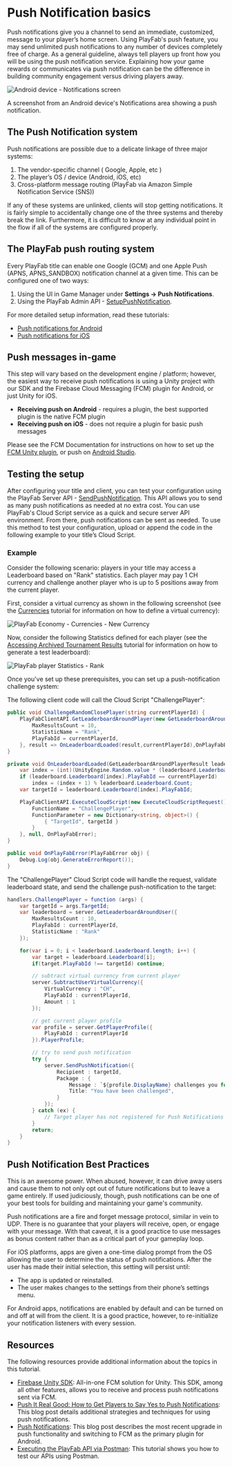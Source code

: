 # Push Notification basics

Push notifications give you a channel to send an immediate, customized, message to your player’s home screen. Using PlayFab's push feature, you may send unlimited push notifications to any number of devices completely free of charge. As a general guideline, always tell players up front how you will be using the push notification service. Explaining how your game rewards or communicates via push notification can be the difference in building community engagement versus driving players away.

![Android device - Notifications screen](../media/tutorials/android-notifications-screen.png)  

A screenshot from an Android device's Notifications area showing a push notification.

## The Push Notification system

Push notifications are possible due to a delicate linkage of three major systems:

1. The vendor-specific channel ( Google, Apple, etc )
2. The player’s OS / device (Android, iOS, etc)
3. Cross-platform message routing (PlayFab via Amazon Simple Notification Service (SNS))

If any of these systems are unlinked, clients will stop getting notifications. It is fairly simple to accidentally change one of the three systems and thereby break the link. Furthermore, it is difficult to know at any individual point in the flow if all of the systems are configured properly.

## The PlayFab push routing system

Every PlayFab title can enable one Google (GCM) and one Apple Push (APNS, APNS_SANDBOX) notification channel at a given time. This can be configured one of two ways:

1. Using the UI in Game Manager under **Settings -> Push Notifications**.
2. Using the PlayFab Admin API - [SetupPushNotification](https://api.playfab.com/documentation/Admin/method/SetupPushNotification).

For more detailed setup information, read these tutorials:

- [Push notifications for Android](push-notifications-for-android.md)
- [Push notifications for iOS](push-notifications-for-ios.md)

## Push messages in-game

This step will vary based on the development engine / platform; however, the easiest way to receive push notifications is using a Unity project with our SDK and the Firebase Cloud Messaging (FCM) plugin for Android, or just Unity for iOS.

- **Receiving push on Android** - requires a plugin, the best supported plugin is the native FCM plugin
- **Receiving push on iOS** - does not require a plugin for basic push messages

Please see the FCM Documentation for instructions on how to set up the [FCM Unity plugin](https://firebase.google.com/docs/cloud-messaging/unity/client), or push on [Android Studio](https://firebase.google.com/docs/cloud-messaging/android/client).

## Testing the setup

After configuring your title and client, you can test your configuration using the PlayFab Server API - [SendPushNotification](http://api.playfab.com/documentation/Server/method/SendPushNotification). This API allows you to send as many push notifications as needed at no extra cost. You can use PlayFab's Cloud Script service as a quick and secure server API environment. From there, push notifications can be sent as needed. To use this method to test your configuration, upload or append the code in the following example to your title’s Cloud Script.

### Example

Consider the following scenario: players in your title may access a Leaderboard based on "Rank" statistics. Each player may pay 1 CH currency and challenge another player who is up to 5 positions away from the current player.

First, consider a virtual currency as shown in the following screenshot (see the [Currencies](../../commerce/economy/currencies) tutorial for information on how to define a virtual currency):

![PlayFab Economy - Currencies - New Currency](../media/tutorials/playfab-new-currency.png)

Now, consider the following Statistics defined for each player (see the [Accessing Archived Tournament Results](../../social/tournaments-leaderboards/accessing-archived-tournament-results) tutorial for information on how to generate a test leaderboard):

![PlayFab player Statistics - Rank](../media/tutorials/playfab-statistics-player-rank.png)  

Once you've set up these prerequisites, you can set up a push-notification challenge system:

The following client code will call the Cloud Script "ChallengePlayer":

```csharp
public void ChallengeRandomClosePlayer(string currentPlayerId) {
    PlayFabClientAPI.GetLeaderboardAroundPlayer(new GetLeaderboardAroundPlayerRequest() {
        MaxResultsCount = 10,
        StatisticName = "Rank",
        PlayFabId = currentPlayerId,
    }, result => OnLeaderboardLoaded(result,currentPlayerId),OnPlayFabError);
}

private void OnLeaderboardLoaded(GetLeaderboardAroundPlayerResult leaderboard, string currentPlayerId) {
    var index = (int)(UnityEngine.Random.value * (leaderboard.Leaderboard.Count-1));
    if (leaderboard.Leaderboard[index].PlayFabId == currentPlayerId)
        index = (index + 1) % leaderboard.Leaderboard.Count;
    var targetId = leaderboard.Leaderboard[index].PlayFabId;

    PlayFabClientAPI.ExecuteCloudScript(new ExecuteCloudScriptRequest() {
        FunctionName = "ChallengePlayer",
        FunctionParameter = new Dictionary<string, object>() {
            { "TargetId", targetId }
        }
    }, null, OnPlayFabError);
}

public void OnPlayFabError(PlayFabError obj) {
    Debug.Log(obj.GenerateErrorReport());
}
```

The "ChallengePlayer" Cloud Script code will handle the request, validate leaderboard state, and send the challenge push-notification to the target:

```csharp
handlers.ChallengePlayer = function (args) {
    var targetId = args.TargetId;
    var leaderboard = server.GetLeaderboardAroundUser({
        MaxResultsCount : 10,
        PlayFabId : currentPlayerId,
        StatisticName : "Rank"
    });

    for(var i = 0; i < leaderboard.Leaderboard.length; i++) {
        var target = leaderboard.Leaderboard[i];
        if(target.PlayFabId !== targetId) continue;

        // subtract virtual currency from current player
        server.SubtractUserVirtualCurrency({
            VirtualCurrency : "CH",
            PlayFabId : currentPlayerId,
            Amount : 1
        });

        // get current player profile
        var profile = server.GetPlayerProfile({
            PlayFabId : currentPlayerId
        }).PlayerProfile;

        // try to send push notification
        try {
            server.SendPushNotification({
                Recipient : targetId,
                Package : {
                    Message : `${profile.DisplayName} challenges you for a battle!`,
                    Title: "You have been challenged",
                }
            });
        } catch (ex) {
            // Target player has not registered for Push Notifications
        }
        return;
    }
}
```

## Push Notification Best Practices

This is an awesome power. When abused, however, it can drive away users and cause them to not only opt out of future notifications but to leave a game entirely. If used judiciously, though, push notifications can be one of your best tools for building and maintaining your game's community.

Push notifications are a fire and forget message protocol, similar in vein to UDP. There is no guarantee that your players will receive, open, or engage with your message. With that caveat, it is a good practice to use messages as bonus content rather than as a critical part of your gameplay loop.

For iOS platforms, apps are given a one-time dialog prompt from the OS allowing the user to determine the status of push notifications. After the user has made their initial selection, this setting will persist until:

- The app is updated or reinstalled.
- The user makes changes to the settings from their phone’s settings menu.

For Android apps, notifications are enabled by default and can be turned on and off at will from the client. It is a good practice, however, to re-initialize your notification listeners with every session.

## Resources

The following resources provide additional information about the topics in this tutorial.

- [Firebase Unity SDK](https://firebase.google.com/docs/unity/setup): All-in-one FCM solution for Unity. This SDK, among all other features, allows you to receive and process push notifications sent via FCM.
- [Push It Real Good: How to Get Players to Say Yes to Push Notifications](https://blog.playfab.com/blog/push-it-real-good-how-get-players-say-yes-push-notifications/): This blog post details additional strategies and techniques for using push notifications.
- [Push Notifications](https://blog.playfab.com/blog/push-sep-17): This blog post describes the most recent upgrade in push functionality and switching to FCM as the primary plugin for Android.
- [Executing the PlayFab API via Postman](../../config/dev-test-live/executing-the-playfab-api-via-postman): This tutorial shows you how to test our APIs using Postman.
